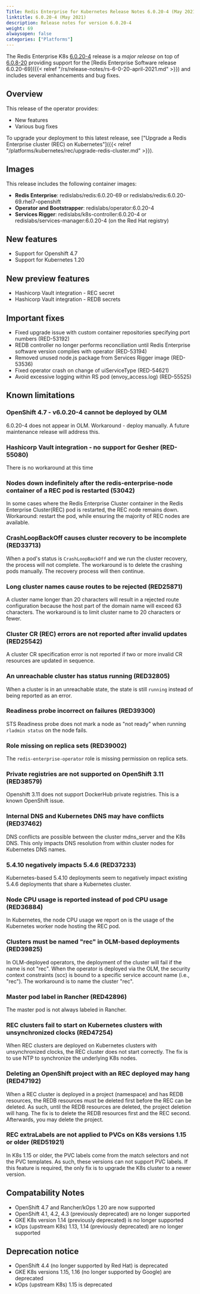 ```yaml
---
Title: Redis Enterprise for Kubernetes Release Notes 6.0.20-4 (May 2021)
linktitle: 6.0.20-4 (May 2021)
description: Release notes for version 6.0.20-4
weight: 69
alwaysopen: false
categories: ["Platforms"]
---
```


The Redis Enterprise K8s [6.0.20-4](https://github.com/RedisLabs/redis-enterprise-k8s-docs/releases/tag/v6.0.20-4) release is a *major release* on top of [6.0.8-20](https://github.com/RedisLabs/redis-enterprise-k8s-docs/releases/tag/v6.0.8-20) providing support for the [Redis Enterprise Software release 6.0.20-69]({{< relref "/rs/release-notes/rs-6-0-20-april-2021.md" >}}) and includes several enhancements and bug fixes.

## Overview

This release of the operator provides:
 * New features
 * Various bug fixes

To upgrade your deployment to this latest release, see ["Upgrade a Redis Enterprise cluster (REC) on Kubernetes"]({{< relref "/platforms/kubernetes/rec/upgrade-redis-cluster.md" >}}).

## Images
This release includes the following container images:
 * **Redis Enterprise**: redislabs/redis:6.0.20-69 or redislabs/redis:6.0.20-69.rhel7-openshift
 * **Operator and Bootstrapper**: redislabs/operator:6.0.20-4
 * **Services Rigger**: redislabs/k8s-controller:6.0.20-4 or redislabs/services-manager:6.0.20-4 (on the Red Hat registry)

## New features
 * Support for Openshift 4.7
 * Support for Kubernetes 1.20

 ## New preview features
 * Hashicorp Vault integration - REC secret
 * Hashicorp Vault integration - REDB secrets

## Important fixes

- Fixed upgrade issue with custom container repositories specifying port numbers (RED-53192)
- REDB controller no longer performs reconciliation until Redis Enterprise software version complies with operator (RED-53194)
- Removed unused node.js package from Services Rigger image (RED-53536)
- Fixed operator crash on change of uiServiceType (RED-54621)
- Avoid excessive logging within RS pod (envoy_access.log) (RED-55525)

## Known limitations

### OpenShift 4.7 - v6.0.20-4 cannot be deployed by OLM

6.0.20-4 does not appear in OLM. Workaround - deploy manually. A future maintenance release will address this. 

### Hashicorp Vault integration - no support for Gesher (RED-55080)

There is no workaround at this time

### Nodes down indefinitely after the redis-enterprise-node container of a REC pod is restarted (53042)

In some cases where the Redis Enterprise Cluster container in the Redis Enterprise Cluster(REC) pod is restarted, the REC node remains down. Workaround: restart the pod, while ensuring the majority of REC nodes are available.

### CrashLoopBackOff causes cluster recovery to be incomplete  (RED33713)

When a pod's status is `CrashLoopBackOff` and we run the cluster recovery, the process will not complete. The workaround is to delete the crashing pods manually. The recovery process will then continue.

### Long cluster names cause routes to be rejected  (RED25871)

A cluster name longer than 20 characters will result in a rejected route configuration because the host part of the domain name will exceed 63 characters. The workaround is to limit cluster name to 20 characters or fewer.

### Cluster CR (REC) errors are not reported after invalid updates (RED25542)

A cluster CR specification error is not reported if two or more invalid CR resources are updated in sequence.

### An unreachable cluster has status running (RED32805)

When a cluster is in an unreachable state, the state is still `running` instead of being reported as an error.

### Readiness probe incorrect on failures (RED39300)

STS Readiness probe does not mark a node as "not ready" when running `rladmin status` on the node fails.

### Role missing on replica sets (RED39002)

The `redis-enterprise-operator` role is missing permission on replica sets.

### Private registries are not supported on OpenShift 3.11 (RED38579)

Openshift 3.11 does not support DockerHub private registries. This is a known OpenShift issue.

### Internal DNS and Kubernetes DNS may have conflicts (RED37462)

DNS conflicts are possible between the cluster mdns_server and the K8s DNS. This only impacts DNS resolution from within cluster nodes for Kubernetes DNS names.

### 5.4.10 negatively impacts 5.4.6 (RED37233)

Kubernetes-based 5.4.10 deployments seem to negatively impact existing 5.4.6 deployments that share a Kubernetes cluster.

### Node CPU usage is reported instead of pod CPU usage (RED36884)

In Kubernetes, the node CPU usage we report on is the usage of the Kubernetes worker node hosting the REC pod.

### Clusters must be named "rec" in OLM-based deployments (RED39825)

In OLM-deployed operators, the deployment of the cluster will fail if the name is not "rec". When the operator is deployed via the OLM, the security context constraints (scc) is bound to a specific service account name (i.e., "rec"). The workaround is to name the cluster "rec".

### Master pod label in Rancher (RED42896)

The master pod is not always labeled in Rancher.

### REC clusters fail to start on Kubernetes clusters with unsynchronized clocks (RED47254)

When REC clusters are deployed on Kubernetes clusters with unsynchronized clocks, the REC cluster does not start correctly. The fix is to use NTP to synchronize the underlying K8s nodes.

### Deleting an OpenShift project with an REC deployed may hang (RED47192)

When a REC cluster is deployed in a project (namespace) and has REDB resources, the
REDB resources must be deleted first before the REC can be deleted. As such, until the
REDB resources are deleted, the project deletion will hang. The fix is to delete the
REDB resources first and the REC second. Afterwards, you may delete the project.

### REC extraLabels are not applied to PVCs on K8s versions 1.15 or older (RED51921)

In K8s 1.15 or older, the PVC labels come from the match selectors and not the
PVC templates. As such, these versions can not support PVC labels. If this feature
is required, the only fix is to upgrade the K8s cluster to a newer version.

## Compatability Notes

- OpenShift 4.7 and Rancher/kOps 1.20 are now supported
- OpenShift 4.1, 4.2, 4.3 (previously deprecated) are no longer supported
- GKE K8s version 1.14 (previously deprecated) is no longer supported
- kOps (upstream K8s) 1.13, 1.14 (previously deprecated) are no longer supported

## Deprecation notice

- OpenShift 4.4 (no longer supported by Red Hat) is deprecated
- GKE K8s versions 1.15, 1.16 (no longer supported by Google) are deprecated
- kOps (upstream K8s) 1.15 is deprecated
